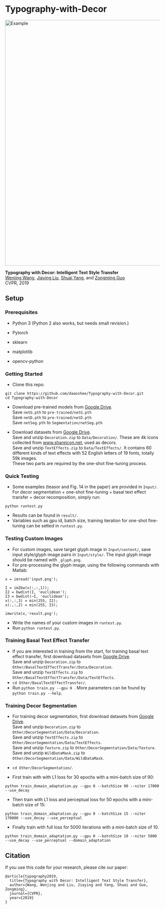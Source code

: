 # Typography-with-Decor
<img src="https://github.com/daooshee/Typography-with-Decor/blob/master/example.jpg" width="800" alt="Example"/>

**Typography with Decor: Intelligent Text Style Transfer** <br>
[Wenjing Wang](https://daooshee.github.io/website/), [Jiaying Liu](http://icst.pku.edu.cn/struct/people/liujiaying.html), [Shuai Yang](http://www.icst.pku.edu.cn/struct/people/yangs/index.html), and [Zongming Guo](http://www.icst.pku.edu.cn/vip/people-guozm.html) <br>
CVPR, 2019

## Setup

### Prerequisites

* Python 3 (Python 2 also works, but needs small revision.)

* Pytorch

* sklearn

* matplotlib

* opencv-python

### Getting Started

* Clone this repo:
```
git clone https://github.com/daooshee/Typography-with-Decor.git
cd Typography-with-Decor
```

* Download pre-trained models from [Google Drive](https://drive.google.com/open?id=1Y0ujOSF1KUepPZ7cIYGmJg04iPMbiywJ). <br>
   Save `netG.pth` to `pre-trained/netG.pth` <br>
   Save `netD.pth` to `pre-trained/netD.pth` <br>
   Save `netSeg.pth` to `Segmentation/netSeg.pth` <br>
   
* Download datasets from [Google Drive](https://drive.google.com/open?id=1eNYlxpGY7bU8nd36rlu12gkRTGSjxtKu). <br>
   Save and unzip `Decoration.zip` to `Data/Decoration/`. These are 4k icons collected from www.shareicon.net, used as decors.<br>
   Save and unzip `TextEffects.zip` to `Data/TextEffects/`. It contains 60 different kinds of text effects with 52 English letters of 19 fonts, totally 59k images. <br>
   These two parts are required by the one-shot fine-tuning process.

### Quick Testing
* Some examples (teasor and Fig. 14 in the paper) are provided in `Input/`. For decor segmentation + one-shot fine-tuning + basal text effect transfer + decor recomposition, simply run: <br>
```
python runtest.py
```
* Results can be found in `result/`. <br>
* Variables such as gpu id, batch size, training iteration for one-shot fine-tuning can be setted in `runtest.py`.

### Testing Custom Images
* For custom images, save target glyph image in `Input/content/`, save input style/glyph image pairs in `Input/style/`. The input glyph image should be named with `_glyph.png`. <br>
* For pre-processing the glyph image, using the following commands with Matlab: <br>
```
x = imread('input.png'); 

I = im2bw(x(:,:,1));
I2 = bwdist(I, 'euclidean');
I3 = bwdist(~I, 'euclidean');
x(:,:,3) = min(255, I2);
x(:,:,2) = min(255, I3);

imwrite(x,'result.png');
```
* Write the names of your custom images in `runtest.py`.
* Run `python runtest.py`.

### Training Basal Text Effect Transfer

* If you are interested in training from the start, for training basal text effect transfer, first download datasets from [Google Drive](https://drive.google.com/open?id=1eNYlxpGY7bU8nd36rlu12gkRTGSjxtKu). <br>
   Save and unzip `Decoration.zip` to `Other/BasalTextEffectTransfer/Data/Decoration`. <br>
   Save and unzip `TextEffects.zip` to `Other/BasalTextEffectTransfer/Data/TextEffects`. <br>
* `cd Other/BasalTextEffectTransfer/`.
* Run `python train.py --gpu 0 `. More parameters can be found by `python train.py --help`.

### Training Decor Segmentation

* For training decor segmentation, first download datasets from [Google Drive](https://drive.google.com/open?id=1eNYlxpGY7bU8nd36rlu12gkRTGSjxtKu). <br>
   Save and unzip `Decoration.zip` to `Other/DecorSegmentation/Data/Decoration`. <br>
   Save and unzip `TextEffects.zip` to `Other/DecorSegmentation/Data/TextEffects`. <br>
   Save and unzip `Texture.zip` to `Other/DecorSegmentation/Data/Texture`. <br>
   Save and unzip `WildDataMask.zip` to `Other/DecorSegmentation/Data/WildDataMask`. <br>

* `cd Other/DecorSegmentation/`.

* First train with with L1 loss for 30 epochs with a mini-batch size of 90:
```
python train_domain_adaptation.py --gpu 0 --batchSize 90 --niter 17000 --use_decay
```
* Then train with L1 loss and perceptual loss for 50 epochs with a mini-batch size of 15:
```
python train_domain_adaptation.py --gpu 0 --batchSize 15 --niter 170000 --use_decay --use_perceptual
```  
* Finally train with full loss for 5000 iterations with a mini-batch size of 10.
```
python train_domain_adaptation.py --gpu 0 --batchSize 10 --niter 5000 --use_decay --use_perceptual --domain_adaptation
```  

## Citation

If you use this code for your research, please cite our paper:
```
@article{typography2019,
  title={Typography with Decor: Intelligent Text Style Transfer},
  author={Wang, Wenjing and Liu, Jiaying and Yang, Shuai and Guo, Zongming},
  journal={CVPR},
  year={2019}
}
```
